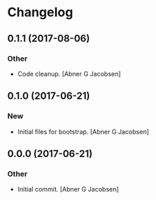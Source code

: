 # Changelog


## 0.1.1 (2017-08-06)

### Other

* Code cleanup. [Abner G Jacobsen]


## 0.1.0 (2017-06-21)

### New

* Initial files for bootstrap. [Abner G Jacobsen]


## 0.0.0 (2017-06-21)

### Other

* Initial commit. [Abner G Jacobsen]


